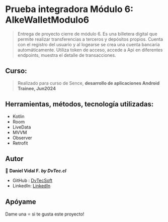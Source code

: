 # Prueba integradora Módulo 6: AlkeWalletModulo6
> Entrega de proyecto cierre de módulo 6.
> Es una billetera digital que permite realizar transferencias a terceros y depósitos propios.
> Cuenta con el registro del usuario y al logearse se crea una cuenta bancaria automáticamente.
> Utiliza token de acceso, accede a Api en diferentes endpoints, muestra el detalle de transacciones.

## Curso:
> Realizado para curso de Sence, **desarrollo de aplicaciones Android Trainee, Jun2024**

## Herramientas, métodos, tecnología utilizadas: 
- Kotlin
- Room
- LiveData
- MVVM
- Observer
- Retrofit

## Autor

👤 **Daniel Vidal F.**
***by DvTec.cl***

- GitHub  : [DvTecSoft](https://github.com/DvTecSoft)
- LinkedIn: [LinkedIn](https://www.linkedin.com/in/daniel-alejandro-vidal-figueroa-58108a51) 

## Apóyame
Dame una ⭐️ si te gusta este proyecto!





